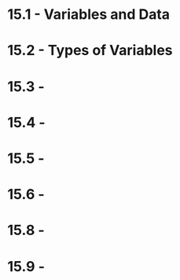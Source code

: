 # 15.1 - Variables and Data
# 15.2 - Types of Variables

# 15.3 -
# 15.4 -
# 15.5 -
# 15.6 -
# 15.8 -
# 15.9 -
